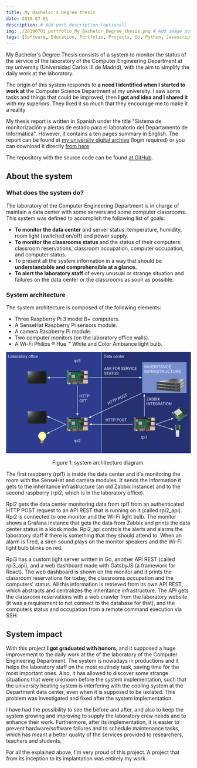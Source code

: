 ```yaml
---
title: My Bachelor's Degree thesis
date: 2019-07-01
description: # Add post description (optional)
img: ./20190701_portfolio_My_Bachelor_Degree_thesis.png # Add image post (optional)
tags: [Software, Education, Portfolio, Projects, Go, Python, Javascript, Gatsby, React] # add tag
---
```


My Bachelor's Degree Thesis consists of a system to monitor the status of the service of the laboratory of the Computer Engineering Department at my university (Universidad Carlos III de Madrid), with the aim to simplify the daily work at the laboratory.

The origin of this system responds to **a need I identified when I started to work at** the Computer Science Department at my university. I saw some tasks and things that could be improved, then **I got and idea and I shared it** with my superiors. They liked it so much that they encourage me to make it a reality

My thesis report is written in Spanish under the title "Sistema de monitorización y alertas de estado para el laboratorio del Departamento de Informática". However, it contains a ten pages summary in English. The report can be found at [my university digital archive](https://e-archivo.uc3m.es) (login required) or you can download it directly [from here](/documents/TFG_Aitor_Alonso_Nuñez.pdf).

The repository with the source code can be found [at GitHub](https://github.com/tairosonloa/bachelor_degree_thesis).


## About the system
### What does the system do?
The laboratory of the Computer Engineering Department is in charge of maintain a data center with some servers and some computer classrooms. This system was defined to accomplish the following list of goals:

* **To monitor the data center** and server status: temperature, humidity, room light (switched on/off) and power supply.
* **To monitor the classrooms status** and the status of their computers: classroom reservations, classroom occupation, computer occupation, and computer status.
* To present all the system information in a way that should be **understandable and comprehensible at a glance.**
* **To alert the laboratory staff** of every unusual or strange situation and failures on the data center or the classrooms as soon as possible.

### System architecture
The system architecture is composed of the following elements:

* Three Raspberry Pi 3 model B+ computers.
* A SenseHat Raspberry Pi sensors module.
* A camera Raspberry Pi module.
* Two computer monitors (on the laboratory office walls).
* A Wi-Fi Philips &reg; Hue &trade; White and Color Ambiance light bulb.



![System architecture diagram](./20190701_portfolio_My_Bachelor_Degree_thesis.png)
<p align="center">
Figure 1: system architecture diagram.
</p>

The first raspberry (rpi1) is inside the data center and it's monitoring the room with the SenseHat and camera modules. It sends the information it gets to the inheritance infrastructure (an old Zabbix instance) and to the second raspberry (rpi2, which is in the laboratory office).

Rpi2 gets the data center monitoring data from rpi1 from an authenticated HTTP POST request to an API REST that is running on it (called rpi2_api). Rpi2 is connected to one monitor and the Wi-Fi light bulb. The monitor shows a Grafana instance that gets the data from Zabbix and prints the data center status in a kiosk mode. Rpi2_api controls the alerts and alarms the laboratory staff if there is something that they should attend to. When an alarm is fired, a siren sound plays on the monitor speakers and the Wi-Fi light bulb blinks on red.

Rpi3 has a custom light server written in Go, another API REST (called rpi3_api), and a web dashboard made with GatsbyJS (a framework for React). The web dashboard is shown on the monitor and it prints the classroom reservations for today, the classrooms occupation and the computers' status. All this information is retrieved from its own API REST, which abstracts and centralizes the inheritance infrastructure. The API gets the classroom reservations with a web crawler from the laboratory website (it was a requirement to not connect to the database for that), and the computers status and occupation from a remote command execution via SSH.

## System impact
With this project **I got graduated with honors**, and it supposed a huge improvement to the daily work at the of the laboratory of the Computer Engineering Department. The system is nowadays in productions and it helps the laboratory staff on the most routinely task, saving time for the most important ones. Also, it has allowed to discover some strange situations that were unknown before the system implementation, such that the university heating system is interfering with the cooling system at the Department data center, even when it is supposed to be isolated. This problem was investigated and fixed after the system implementation.

I have had the possibility to see the before and after, and also to keep the system growing and improving to supply the laboratory crew needs and to enhance their work. Furthermore, after its implementation, it is easier to prevent hardware/software failures and to schedule maintenance tasks, which has meant a better quality of the services provided to researchers, teachers and students.

For all the explained above, I'm very proud of this project. A project that from its inception to its implantation was entirely my work.